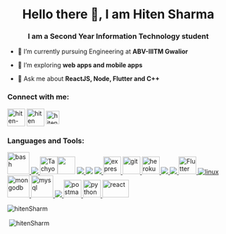 <h1 align="center">Hello there 👋, I am Hiten Sharma</h1>
<h3 align="center">I am a Second Year Information Technology student</h3>

- 🔭 I’m currently pursuing Engineering at **ABV-IIITM Gwalior**

- 🌱 I’m exploring **web apps and mobile apps**

- 💬 Ask me about **ReactJS, Node, Flutter and C++**

<h3 align="left">Connect with me:</h3>
<p align="left">
<a href="https://www.linkedin.com/in/hiten-sharma-775879192" target="blank"><img align="center" src="https://img.icons8.com/color/64/000000/linkedin.png" alt="hiten-sharma" height="40" width="40" /></a>
<a href="https://www.codechef.com/users/hiten_sharma" target="blank"><img align="center" src="https://i.imgur.com/yrohYlU.png" alt="hiten" height="40" width="40" /></a>
<a href="https://www.hackerrank.com/15405618m" target="blank"><img align="center" src="https://hrcdn.net/community-frontend/assets/brand/logo-new-white-green-a5cb16e0ae.svg" alt="hiten" height="30" width="30" /></a>
</p>

<h3 align="left">Languages and Tools:</h3>
<p align="left"> <a href="https://www.gnu.org/software/bash/" target="_blank"> <img src="https://img.icons8.com/plasticine/100/000000/bash.png" alt="bash" width="50" height="50"/> </a> <a href="https://getbootstrap.com" target="_blank"> <img src="https://img.icons8.com/color/48/000000/bootstrap.png"/> </a><a href="https://tachyons.io/"><img src="https://i.morioh.com/200520/6a263f32.jpg" width="40" height="40" alt="Tachyons"></img></a><a href="https://ant.design/"><img src="https://gw.alipayobjects.com/zos/rmsportal/KDpgvguMpGfqaHPjicRK.svg"  width="40" height="40"></img></a> <a href="https://www.cprogramming.com/" target="_blank"> <img src="https://img.icons8.com/color/48/000000/c-programming.png"/> <a href="https://www.w3schools.com/cpp/" target="_blank"> <img src="https://img.icons8.com/color/48/000000/c-plus-plus-logo.png"/></a> <a href="https://www.w3schools.com/css/" target="_blank"> <img src="https://img.icons8.com/color/48/000000/css3.png"/> </a> </a> <a href="https://expressjs.com" target="_blank"> <img src="https://www.vectorlogo.zone/logos/expressjs/expressjs-ar21.svg" alt="express" height="40"/> </a> </a> <a href="https://git-scm.com/" target="_blank"> <img src="https://www.vectorlogo.zone/logos/git-scm/git-scm-icon.svg" alt="git" width="40" height="40"/> </a> <a href="https://heroku.com" target="_blank"> <img src="https://www.vectorlogo.zone/logos/heroku/heroku-icon.svg" alt="heroku" width="40" height="40"/> </a> <a href="https://www.w3.org/html/" target="_blank"> <img src="https://img.icons8.com/color/48/000000/html-5.png"/> </a> <a href="https://developer.mozilla.org/en-US/docs/Web/JavaScript" target="_blank"> <img src="https://img.icons8.com/color/48/000000/javascript.png"/> </a><img src="https://cdn.iconscout.com/icon/free/png-512/flutter-2038877-1720090.png" alt="Flutter" height="40" width="40"><a href="https://flutter.dev/"> </a> <a href="https://www.linux.org/" target="_blank"> <img src="https://img.icons8.com/color/48/000000/linux.png" alt="linux"/> </a> <a href="https://www.mongodb.com/" target="_blank"> <img src="https://www.vectorlogo.zone/logos/mongodb/mongodb-icon.svg" alt="mongodb" width="50" height="50"/> </a> <a href="https://www.mysql.com/" target="_blank"> <img src="https://www.vectorlogo.zone/logos/mysql/mysql-official.svg" alt="mysql" width="50" height="50"/> </a> <a href="https://nodejs.org" target="_blank"> <img src="https://img.icons8.com/color/48/000000/nodejs.png"/> </a> <a href="https://postman.com" target="_blank"> <img src="https://www.vectorlogo.zone/logos/getpostman/getpostman-icon.svg" alt="postman" width="40" height="40"/> </a> <a href="https://www.python.org" target="_blank"> <img src="https://seeklogo.com/images/P/python-logo-A32636CAA3-seeklogo.com.png" alt="python" width="40" height="40"/> </a> <a href="https://reactjs.org/" target="_blank"> <img src="https://upload.wikimedia.org/wikipedia/commons/a/a7/React-icon.svg" alt="react" width="60" height="40"/> </a>  </p>
<div style="align-items:center">
<p><img align="left" src="https://github-readme-stats.vercel.app/api/top-langs?username=hitenSharm&show_icons=true&theme=onedark&locale=en&layout=compact" alt="hitenSharm" /></p><br/>
<p>&nbsp;<img align="center" src="https://github-readme-stats.vercel.app/api?username=hitenSharm&show_icons=true&theme=onedark&locale=en" alt="hitenSharm" /></p>
</div>

